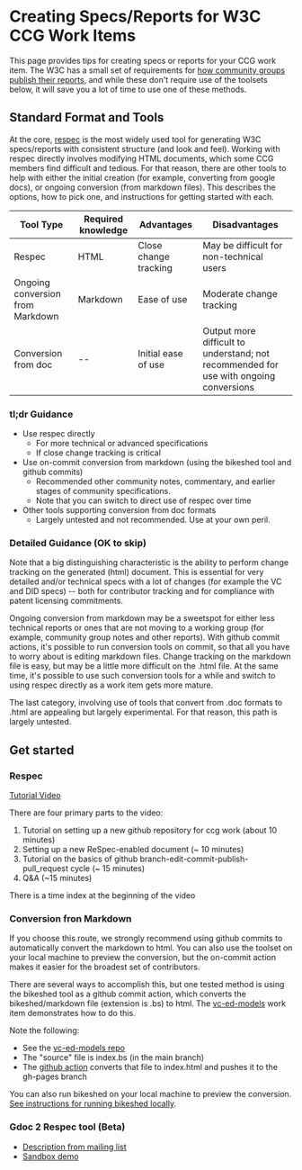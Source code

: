 
# Creating Specs/Reports for W3C CCG Work Items

This page provides tips for creating specs or reports for your CCG work item. The W3C has a small set of requirements for [how community groups publish their reports](https://www.w3.org/community/reports/reqs/), and while these don't require use of the toolsets below, it will save you a lot of time to use one of these methods.

## Standard Format and Tools

At the core, [respec](https://github.com/w3c/respec/wiki) is the most widely used tool for generating W3C specs/reports with consistent structure (and look and feel). Working with respec directly involves modifying HTML documents, which some CCG members find difficult and tedious. For that reason, there are other tools to help with either the initial creation (for example, converting from google docs), or ongoing conversion (from markdown files). This describes the options, how to pick one, and instructions for getting started with each.

| Tool Type | Required knowledge | Advantages            | Disadvantages | 
|-----------|--------------------|-----------------------|---------------|
| Respec    | HTML               | Close change tracking | May be difficult for non-technical users |
| Ongoing conversion from Markdown | Markdown | Ease of use   | Moderate change tracking  |
| Conversion from doc | --        | Initial ease of use   | Output more difficult to understand; not recommended for use with ongoing conversions | 

### tl;dr Guidance

- Use respec directly
   - For more technical or advanced specifications
   - If close change tracking is critical
- Use on-commit conversion from markdown (using the bikeshed tool and github commits)
   - Recommended other community notes, commentary, and earlier stages of community specifications.
   - Note that you can switch to direct use of respec over time
- Other tools supporting conversion from doc formats
   - Largely untested and not recommended. Use at your own peril.
   
### Detailed Guidance (OK to skip)
Note that a big distinguishing characteristic is the ability to perform change tracking on the generated (html) document. This is essential for very detailed and/or technical specs with a lot of changes (for example the VC and DID specs) -- both for contributor tracking and for compliance with patent licensing commitments.

Ongoing conversion from markdown may be a sweetspot for either less technical reports or ones that are not moving to a working group (for example, community group notes and other reports). With github commit actions, it's possible to run conversion tools on commit, so that all you have to worry about is editing markdown files. Change tracking on the markdown file is easy, but may be a little more difficult on the .html file. At the same time, it's possible to use such conversion tools for a while and switch to using respec directly as a work item gets more mature.

The last category, involving use of tools that convert from .doc formats to .html are appealing but largely experimental. For that reason, this path is largely untested.

## Get started

### Respec 
[Tutorial Video](https://youtu.be/0eQXU6Z-A6Q)

There are four primary parts to the video:
1. Tutorial on setting up a new github repository for ccg work (about 10 minutes)
2. Setting up a new ReSpec-enabled document (~ 10 minutes)
3. Tutorial on the basics of github branch-edit-commit-publish-pull_request cycle (~ 15 minutes)
4. Q&A (~15 minutes)

There is a time index at the beginning of the video

### Conversion fron Markdown

If you choose this route, we strongly recommend using github commits to automatically convert the markdown to html. You can also use the toolset on your local machine to preview the conversion, but the on-commit action makes it easier for the broadest set of contributors.

There are several ways to accomplish this, but one tested method is using the bikeshed tool as a github commit action, which converts the bikeshed/markdown file (extension is .bs) to html. The [vc-ed-models](https://w3c-ccg.github.io/vc-ed-models/) work item demonstrates how to do this.

Note the following:
- See the [vc-ed-models repo](https://github.com/w3c-ccg/vc-ed-models)
- The "source" file is index.bs (in the main branch)
- The [github action](https://github.com/w3c-ccg/vc-ed-models/blob/main/.github/workflows/publish.yml) converts that file to index.html and pushes it to the gh-pages branch

You can also run bikeshed on your local machine to preview the conversion. [See instructions for running bikeshed locally](https://w3c-ccg.github.io/bikeshed_instructions.html).

### Gdoc 2 Respec tool (Beta)
- [Description from mailing list](https://lists.w3.org/Archives/Public/spec-prod/2018JulSep/0003.html)
- [Sandbox demo](credweb.org/signals)


